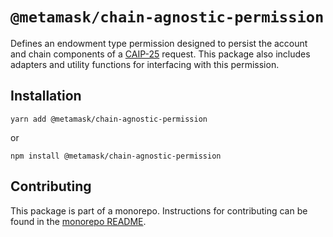 # `@metamask/chain-agnostic-permission`

Defines an endowment type permission designed to persist the account and chain components of a [CAIP-25](https://github.com/ChainAgnostic/CAIPs/blob/main/CAIPs/caip-25.md) request. This package also includes adapters and utility functions for interfacing with this permission.  

## Installation

`yarn add @metamask/chain-agnostic-permission`

or

`npm install @metamask/chain-agnostic-permission`

## Contributing

This package is part of a monorepo. Instructions for contributing can be found in the [monorepo README](https://github.com/MetaMask/core#readme).
